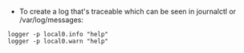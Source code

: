 * To create a log that's traceable which can be seen in journalctl or /var/log/messages:
```
logger -p local0.info "help"
logger -p local0.warn "help"
```
